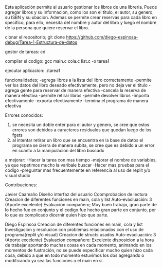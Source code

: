 Esta aplicación permite al usuario gestionar los libros de una libreria. Puede agregar libros y su informacion, como los son el titulo, el autor, su genero, su ISBN y su ubacion. Ademas se permite crear reservas para cada libro en specifico, para ello, necesita del nombre y autor del libro y luego el nombre de la persona que quiere reservar el libro.

clonar el repositorio;
git clone <https://github.com/diego-espinosa-debug/Tarea-1-Estructura-de-datos>

gestor de tareas:
cd <path al lugar donde se desea clonar>

compilar el codigo:
gcc main.c cola.c list.c -o tarea1

ejecutar aplicacion:
./tarea1


funcionalidades;
-agrega libros a la lista del libro correctamente
-permite ver los datos del libro deseado efectivamente, pero no deja ver el titulo
-agrega gente para reservar de manera efectiva
-cancela la reserva de manera efectiva
-permite retirar libros
-permite devolver libros
-importa efectivamente
-exporta efectivamente
-termina el programa de manera efectiva


Errores conocidos: 
1. se necesita un doble enter para el autor y género, se cree que estos errores son debidos a caracteres residuales que quedan luego de los fgets
2. al intentar retirar un libro que se encuentra en la base de datos el programa se cierra de manera subita, se cree que es debido a un error en cuanto a la manipulacion del libro buscado

a mejorar:
-Hacer la tarea con mas tiempo
-mejorar el nombre de variables, ya que repetimos mucho la varibale buscar
-Hacer mas pruebas para el codigo
-preguntar mas frecuentemente en referencia al uso de replit y/o visual studio

Contribuciones:

Javier Caamaño
Diseño interfaz del usuario
Coomprobacion de lectura
Creacion de diferentes funciones en main, cola y list
Auto-evacluación: 3 (Aporte excelente)
Evaluacion compañero; Muy buen trabajo, gran parte de lo hecho fue en conjunto y el codigo fue hecho gran parte en conjunto, por lo que es complicado dicernir quien hizo que parte.

Diego Espinsoa
Creacion de diferentes funciones en main, cola y list
Investigacion y resolucion con problemas relacionados con el uso de programa(replit y/o visual)
Creacion de structs usados
Auto-evacluación: 3 (Aporte excelente)
Evaluacion compañero: Excelente disposicion a la hora de trabajar aportando muchas cosas en cada momento, animando en los momentos de fustración, no se puede especificar mucho quien hizo cada cosa, debido a que en todo momento estuvimos los dos agregando o modificando ya sea las funciones o el main en si.